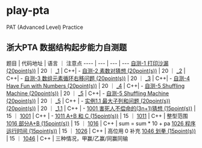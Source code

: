 # play-pta
PAT (Advanced Level) Practice

## 浙大PTA 数据结构起步能力自测题

题目 | 代码地址 | 语言 ｜  注意点
---- | --- | --- | ---
[自测-1 打印沙漏 (20point(s))](https://pintia.cn/problem-sets/17/problems/260) | 20 ｜ [_1](https://github.com/pipo-chen/play-pat/tree/master/data-structure/data-structure) | C++| -
[自测-2 素数对猜想 (20point(s))](https://pintia.cn/problem-sets/17/problems/261) | 20 ｜ [_2](https://github.com/pipo-chen/play-pat/tree/master/data-structure/_2) | C++| -
[自测-3 数组元素循环右移问题 (20point(s))](https://pintia.cn/problem-sets/17/problems/262) | 20 ｜ [_3](https://github.com/pipo-chen/play-pat/tree/master/data-structure/_3) | C++| -
[自测-4 Have Fun with Numbers (20point(s))](https://pintia.cn/problem-sets/17/problems/263) | 20 ｜ [_4](https://github.com/pipo-chen/play-pat/tree/master/data-structure/_4) | C++| -
[自测-5 Shuffling Machine (20point(s))](https://pintia.cn/problem-sets/17/problems/264) | 20 ｜ [_5](https://github.com/pipo-chen/play-pat/tree/master/data-structure/_5) | C++| -
[自测-5 Shuffling Machine (20point(s))](https://pintia.cn/problem-sets/17/problems/264) | 20 ｜ [_5](https://github.com/pipo-chen/play-pat/tree/master/data-structure/_5) | C++ | -
[实例1.1 最大子列和问题 (20point(s)) (20point(s))](https://pintia.cn/problem-sets/434/problems/5404) | 20 ｜ [_1.1](https://github.com/pipo-chen/play-pat/tree/master/data-structure/1_1) | C++ | -
[1001 害死人不偿命的(3n+1)猜想 (15point(s))](https://pintia.cn/problem-sets/994805260223102976/problems/994805325918486528) | 15 ｜ [1001](https://github.com/pipo-chen/play-pat/tree/master/data-structure/1001) | C++ | -
[1011 A+B 和 C (15point(s))](https://pintia.cn/problem-sets/994805260223102976/problems/994805312417021952) | 15 ｜ [1011](https://github.com/pipo-chen/play-pat/tree/master/data-structure/1011) | C++ | 整型范围
[1016 部分A+B (15point(s))](https://pintia.cn/problem-sets/994805260223102976/problems/994805306310115328) | 15 ｜ [1016](https://github.com/pipo-chen/play-pat/tree/master/data-structure/1016) | C++ | sum = sum * 10 + pa
[1026 程序运行时间 (15point(s))](https://pintia.cn/problem-sets/994805260223102976/problems/994805295203598336) | 15 ｜ [1026](https://github.com/pipo-chen/play-pat/tree/master/data-structure/1026) | C++ | 高位用 0 补充
[1046 划拳 (15point(s))](https://pintia.cn/problem-sets/994805260223102976/problems/994805277847568384) | 15 ｜ [1046](https://github.com/pipo-chen/play-pat/tree/master/data-structure/1046) | C++ | 三种情况，甲赢/乙赢/同赢同输